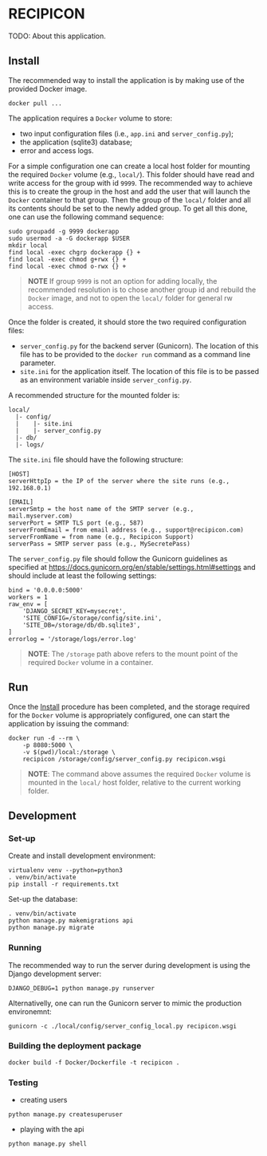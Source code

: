 # RECIPICON

TODO: About this application.

## Install

The recommended way to install the application is by making use of the
provided Docker image.

```shell script
docker pull ...
```

The application requires a `Docker` volume to store:
* two input configuration files (i.e., `app.ini` and `server_config.py`);
* the application (sqlite3) database;
* error and access logs.

For a simple configuration one can create a local host folder for mounting
the required `Docker` volume (e.g., `local/`). This folder should have 
read and write access for the group with id `9999`. The recommended way to
achieve this is to create the group in the host and add the user that will
launch the `Docker` container to that group. Then the group of the `local/`
folder and all its contents should be set to the newly added group. To get
all this done, one can use the following command sequence:

```shell script
sudo groupadd -g 9999 dockerapp
sudo usermod -a -G dockerapp $USER
mkdir local
find local -exec chgrp dockerapp {} +
find local -exec chmod g+rwx {} +
find local -exec chmod o-rwx {} +
```
> **NOTE** If group `9999` is not an option for adding locally, the 
> recommended resolution is to chose another group id and rebuild the
> `Docker` image, and not to open the `local/` folder for general rw
> access.

Once the folder is created, it should store the two required configuration
files:

* `server_config.py` for the backend server (Gunicorn). The location of 
   this file has to be provided to the `docker run` command as a command
   line parameter.
* `site.ini` for the application itself. The location of this file is to
   be passed as an environment variable inside `server_config.py`.

A recommended structure for the mounted folder is:

```shell script
local/
  |- config/
  |    |- site.ini
  |    |- server_config.py
  |- db/
  |- logs/
```

The `site.ini` file should have the following structure:

```shell script
[HOST]
serverHttpIp = the IP of the server where the site runs (e.g., 192.168.0.1)

[EMAIL]
serverSmtp = the host name of the SMTP server (e.g., mail.myserver.com)
serverPort = SMTP TLS port (e.g., 587)
serverFromEmail = from email address (e.g., support@recipicon.com)
serverFromName = from name (e.g., Recipicon Support)
serverPass = SMTP server pass (e.g., MySecretePass)
```

The `server_config.py` file should follow the Gunicorn guidelines as
specified at https://docs.gunicorn.org/en/stable/settings.html#settings
and should include at least the following settings:

```shell script
bind = '0.0.0.0:5000'
workers = 1
raw_env = [
    'DJANGO_SECRET_KEY=mysecret',
    'SITE_CONFIG=/storage/config/site.ini',
    'SITE_DB=/storage/db/db.sqlite3',
]
errorlog = '/storage/logs/error.log'
```
> **NOTE**: The `/storage` path above refers to the mount point of the 
> required `Docker` volume in a container.

## Run

Once the [Install](#install) procedure has been completed, and the storage
required for the `Docker` volume is appropriately configured, one can start
the application by issuing the command:

```shell script
docker run -d --rm \
    -p 8080:5000 \
    -v $(pwd)/local:/storage \
    recipicon /storage/config/server_config.py recipicon.wsgi
```

> **NOTE**: The command above assumes the required `Docker` volume is mounted
> in the `local/` host folder, relative to the current working folder.

## Development

### Set-up

Create and install development environment:
```shell script
virtualenv venv --python=python3
. venv/bin/activate
pip install -r requirements.txt
```

Set-up the database:
```shell script
. venv/bin/activate
python manage.py makemigrations api
python manage.py migrate
```

### Running

The recommended way to run the server during development is using the
Django development server:

```shell script
DJANGO_DEBUG=1 python manage.py runserver
```
Alternativelly, one can run the Gunicorn server to mimic the production
environemnt:

```shell script
gunicorn -c ./local/config/server_config_local.py recipicon.wsgi
```

### Building the deployment package

```shell script
docker build -f Docker/Dockerfile -t recipicon .
```

### Testing

* creating users
```shell script
python manage.py createsuperuser
```

* playing with the api
````shell script
python manage.py shell
````